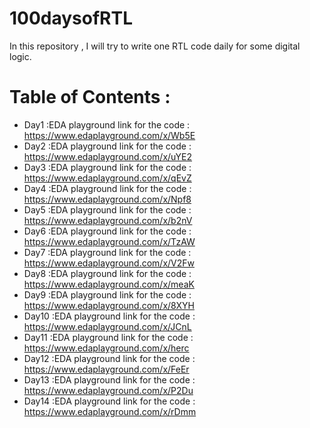 # 100daysofRTL
In this repository , I will try to write one RTL code daily for some digital logic.

# Table of Contents :
- Day1 :EDA playground link for the code : https://www.edaplayground.com/x/Wb5E
- Day2 :EDA playground link for the code : https://www.edaplayground.com/x/uYE2
- Day3 :EDA playground link for the code : https://www.edaplayground.com/x/qEvZ
- Day4 :EDA playground link for the code : https://www.edaplayground.com/x/Npf8
- Day5 :EDA playground link for the code : https://www.edaplayground.com/x/b2nV
- Day6 :EDA playground link for the code : https://www.edaplayground.com/x/TzAW
- Day7 :EDA playground link for the code : https://www.edaplayground.com/x/V2Fw
- Day8 :EDA playground link for the code : https://www.edaplayground.com/x/meaK
- Day9 :EDA playground link for the code : https://www.edaplayground.com/x/8XYH
- Day10 :EDA playground link for the code : https://www.edaplayground.com/x/JCnL
- Day11 :EDA playground link for the code : https://www.edaplayground.com/x/herc
- Day12 :EDA playground link for the code : https://www.edaplayground.com/x/FeEr
- Day13 :EDA playground link for the code : https://www.edaplayground.com/x/P2Du
- Day14 :EDA playground link for the code : https://www.edaplayground.com/x/rDmm
